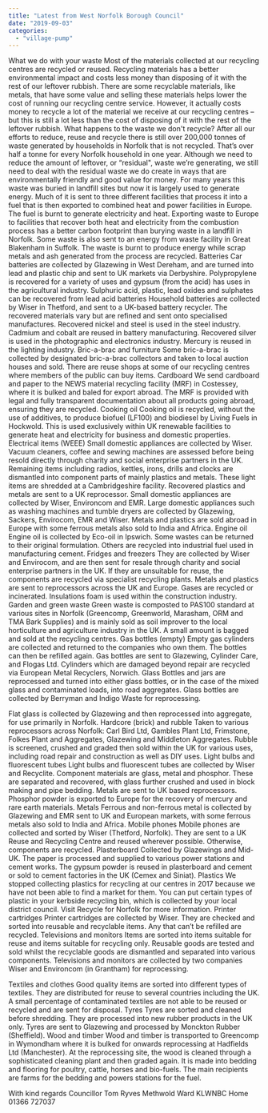 ```yaml
---
title: "Latest from West Norfolk Borough Council"
date: "2019-09-03"
categories: 
  - "village-pump"
---
```


What we do with your waste Most of the materials collected at our recycling centres are recycled or reused. Recycling materials has a better environmental impact and costs less money than disposing of it with the rest of our leftover rubbish. There are some recyclable materials, like metals, that have some value and selling these materials helps lower the cost of running our recycling centre service. However, it actually costs money to recycle a lot of the material we receive at our recycling centres – but this is still a lot less than the cost of disposing of it with the rest of the leftover rubbish. What happens to the waste we don't recycle? After all our efforts to reduce, reuse and recycle there is still over 200,000 tonnes of waste generated by households in Norfolk that is not recycled. That’s over half a tonne for every Norfolk household in one year. Although we need to reduce the amount of leftover, or “residual", waste we’re generating, we still need to deal with the residual waste we do create in ways that are environmentally friendly and good value for money. For many years this waste was buried in landfill sites but now it is largely used to generate energy. Much of it is sent to three different facilities that process it into a fuel that is then exported to combined heat and power facilities in Europe. The fuel is burnt to generate electricity and heat. Exporting waste to Europe to facilities that recover both heat and electricity from the combustion process has a better carbon footprint than burying waste in a landfill in Norfolk. Some waste is also sent to an energy from waste facility in Great Blakenham in Suffolk. The waste is burnt to produce energy while scrap metals and ash generated from the process are recycled. Batteries Car batteries are collected by Glazewing in West Dereham, and are turned into lead and plastic chip and sent to UK markets via Derbyshire. Polypropylene is recovered for a variety of uses and gypsum (from the acid) has uses in the agricultural industry. Sulphuric acid, plastic, lead oxides and sulphates can be recovered from lead acid batteries Household batteries are collected by Wiser in Thetford, and sent to a UK-based battery recycler. The recovered materials vary but are refined and sent onto specialised manufactures. Recovered nickel and steel is used in the steel industry. Cadmium and cobalt are reused in battery manufacturing. Recovered silver is used in the photographic and electronics industry. Mercury is reused in the lighting industry. Bric-a-brac and furniture Some bric-a-brac is collected by designated bric-a-brac collectors and taken to local auction houses and sold. There are reuse shops at some of our recycling centres where members of the public can buy items. Cardboard We send cardboard and paper to the NEWS material recycling facility (MRF) in Costessey, where it is bulked and baled for export abroad. The MRF is provided with legal and fully transparent documentation about all products going abroad, ensuring they are recycled. Cooking oil Cooking oil is recycled, without the use of additives, to produce biofuel (LF100) and biodiesel by Living Fuels in Hockwold. This is used exclusively within UK renewable facilities to generate heat and electricity for business and domestic properties. Electrical items (WEEE) Small domestic appliances are collected by Wiser. Vacuum cleaners, coffee and sewing machines are assessed before being resold directly through charity and social enterprise partners in the UK. Remaining items including radios, kettles, irons, drills and clocks are dismantled into component parts of mainly plastics and metals. These light items are shredded at a Cambridgeshire facility. Recovered plastics and metals are sent to a UK reprocessor. Small domestic appliances are collected by Wiser, Environcom and EMR. Large domestic appliances such as washing machines and tumble dryers are collected by Glazewing, Sackers, Envirocom, EMR and Wiser. Metals and plastics are sold abroad in Europe with some ferrous metals also sold to India and Africa. Engine oil Engine oil is collected by Eco-oil in Ipswich. Some wastes can be returned to their original formulation. Others are recycled into industrial fuel used in manufacturing cement. Fridges and freezers They are collected by Wiser and Envirocom, and are then sent for resale through charity and social enterprise partners in the UK. If they are unsuitable for reuse, the components are recycled via specialist recycling plants. Metals and plastics are sent to reprocessors across the UK and Europe. Gases are recycled or incinerated. Insulations foam is used within the construction industry. Garden and green waste Green waste is composted to PAS100 standard at various sites in Norfolk (Greencomp, Greenworld, Marasham, ORM and TMA Bark Supplies) and is mainly sold as soil improver to the local horticulture and agriculture industry in the UK. A small amount is bagged and sold at the recycling centres. Gas bottles (empty) Empty gas cylinders are collected and returned to the companies who own them. The bottles can then be refilled again. Gas bottles are sent to Glazewing, Cylinder Care, and Flogas Ltd. Cylinders which are damaged beyond repair are recycled via European Metal Recyclers, Norwich. Glass Bottles and jars are reprocessed and turned into either glass bottles, or in the case of the mixed glass and contaminated loads, into road aggregates. Glass bottles are collected by Berryman and Indigo Waste for reprocessing.

Flat glass is collected by Glazewing and then reprocessed into aggregate, for use primarily in Norfolk. Hardcore (brick) and rubble Taken to various reprocessors across Norfolk: Carl Bird Ltd, Gambles Plant Ltd, Frimstone, Folkes Plant and Aggregates, Glazewing and Middleton Aggregates. Rubble is screened, crushed and graded then sold within the UK for various uses, including road repair and construction as well as DIY uses. Light bulbs and fluorescent tubes Light bulbs and fluorescent tubes are collected by Wiser and Recyclite. Component materials are glass, metal and phosphor. These are separated and recovered, with glass further crushed and used in block making and pipe bedding. Metals are sent to UK based reprocessors. Phosphor powder is exported to Europe for the recovery of mercury and rare earth materials. Metals Ferrous and non-ferrous metal is collected by Glazewing and EMR sent to UK and European markets, with some ferrous metals also sold to India and Africa. Mobile phones Mobile phones are collected and sorted by Wiser (Thetford, Norfolk). They are sent to a UK Reuse and Recycling Centre and reused wherever possible. Otherwise, components are recycled. Plasterboard Collected by Glazewings and Mid-UK. The paper is processed and supplied to various power stations and cement works. The gypsum powder is reused in plasterboard and cement or sold to cement factories in the UK (Cemex and Siniat). Plastics We stopped collecting plastics for recycling at our centres in 2017 because we have not been able to find a market for them. You can put certain types of plastic in your kerbside recycling bin, which is collected by your local district council. Visit Recycle for Norfolk for more information. Printer cartridges Printer cartridges are collected by Wiser. They are checked and sorted into reusable and recyclable items. Any that can’t be refilled are recycled. Televisions and monitors Items are sorted into items suitable for reuse and items suitable for recycling only. Reusable goods are tested and sold whilst the recyclable goods are dismantled and separated into various components. Televisions and monitors are collected by two companies Wiser and Environcom (in Grantham) for reprocessing.

Textiles and clothes Good quality items are sorted into different types of textiles. They are distributed for reuse to several countries including the UK. A small percentage of contaminated textiles are not able to be reused or recycled and are sent for disposal. Tyres Tyres are sorted and cleaned before shredding. They are processed into new rubber products in the UK only. Tyres are sent to Glazewing and processed by Monckton Rubber (Sheffield). Wood and timber Wood and timber is transported to Greencomp in Wymondham where it is bulked for onwards reprocessing at Hadfields Ltd (Manchester). At the reprocessing site, the wood is cleaned through a sophisticated cleaning plant and then graded again. It is made into bedding and flooring for poultry, cattle, horses and bio-fuels. The main recipients are farms for the bedding and powers stations for the fuel.

With kind regards Councillor Tom Ryves Methwold Ward KLWNBC Home 01366 727037
